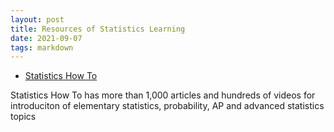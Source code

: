 ```yaml
---
layout: post
title: Resources of Statistics Learning 
date: 2021-09-07 
tags: markdown    
---
```


* [Statistics How To](https://www.statisticshowto.com/)

Statistics How To has more than 1,000 articles and hundreds of videos for introduciton of elementary statistics, probability, AP and advanced statistics topics